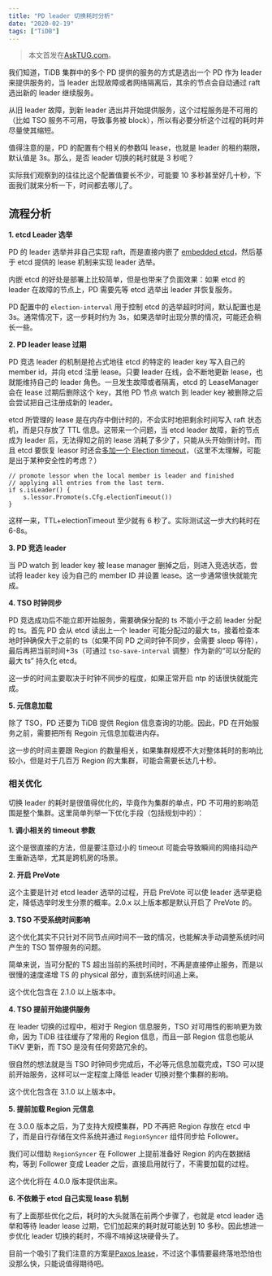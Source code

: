 ```yaml
---
title: "PD leader 切换耗时分析"
date: "2020-02-19"
tags: ["TiDB"]
---
```


> 本文首发在[AskTUG.com](https://asktug.com/t/topic/2767)。

我们知道，TiDB 集群中的多个 PD 提供的服务的方式是选出一个 PD 作为 leader 来提供服务的，当 leader 出现故障或者网络隔离后，其余的节点会自动通过 raft 选出新的 leader 继续服务。

从旧 leader 故障，到新 leader 选出并开始提供服务，这个过程服务是不可用的（比如 TSO 服务不可用，导致事务被 block），所以有必要分析这个过程的耗时并尽量使其缩短。

值得注意的是，PD 的配置有个相关的参数叫 lease，也就是 leader 的租约期限，默认值是 3s。那么，是否 leader 切换的耗时就是 3 秒呢？

实际我们观察到的往往比这个配置值要长不少，可能要 10 多秒甚至好几十秒，下面我们就来分析一下，时间都去哪儿了。

## 流程分析

**1. etcd Leader 选举**

PD 的 leader 选举并非自己实现 raft，而是直接内嵌了 [embedded etcd](https://github.com/etcd-io/etcd/tree/master/embed)，然后基于 etcd 提供的 lease 机制来实现 leader 选举。

内嵌 etcd 的好处是部署上比较简单，但是也带来了负面效果：如果 etcd 的 leader 在故障的节点上，PD 需要先等 etcd 选举出 leader 并恢复服务。

PD 配置中的 `election-interval` 用于控制 etcd 的选举超时时间，默认配置也是 3s。通常情况下，这一步耗时约为 3s，如果选举时出现分票的情况，可能还会稍长一些。

**2. PD leader lease 过期**

PD 竞选 leader 的机制是抢占式地往 etcd 的特定的 leader key 写入自己的 member id，并向 etcd 注册 lease。只要 leader 在线，会不断地更新 lease，也就能维持自己的 leader 角色。一旦发生故障或者隔离，etcd 的 LeaseManager 会在 lease 过期后删除这个 key，其他 PD 节点 watch 到 leader key 被删除之后会尝试把自己注册成新的 leader。

etcd 所管理的 lease 是在内存中倒计时的，不会实时地把剩余时间写入 raft 状态机，而是只存放了 TTL 信息。这带来一个问题，当 etcd leader 故障，新的节点成为 leader 后，无法得知之前的 lease 消耗了多少了，只能从头开始倒计时。而且 etcd 要恢复 leasor 时还会[多加一个 Election timeout](https://github.com/etcd-io/etcd/blob/d6a3c995cf86b479cb5a44b48d000feb33e3d8f8/etcdserver/server.go#L1976-L1980)，（这里不太理解，可能是出于某种安全性的考虑？）

```
// promote lessor when the local member is leader and finished
// applying all entries from the last term.
if s.isLeader() {
    s.lessor.Promote(s.Cfg.electionTimeout())
}
```

这样一来，TTL+electionTimeout 至少就有 6 秒了。实际测试这一步大约耗时在 6-8s。

**3. PD 竞选 leader**

当 PD watch 到 leader key 被 lease manager 删掉之后，则进入竞选状态，尝试将 leader key 设为自己的 member ID 并设置 lease。这一步通常很快就能完成。

**4. TSO 时钟同步**

PD 竞选成功后不能立即开始服务，需要确保分配的 ts 不能小于之前 leader 分配的 ts。首先 PD 会从 etcd 读出上一个 leader 可能分配过的最大 ts，接着检查本地时钟确保大于之前的 ts（如果不同 PD 之间时钟不同步，会需要 sleep 等待），最后再把当前时间+3s（可通过 `tso-save-interval` 调整）作为新的“可以分配的最大 ts” 持久化 etcd。

这一步的时间主要取决于时钟不同步的程度，如果正常开启 ntp 的话很快就能完成。

**5. 元信息加载**

除了 TSO，PD 还要为 TiDB 提供 Region 信息查询的功能。因此，PD 在开始服务之前，需要把所有 Regoin 元信息加载进内存。

这一步的时间主要跟 Region 的数量相关，如果集群规模不大对整体耗时的影响比较小，但是对于几百万 Region 的大集群，可能会需要长达几十秒。

### 相关优化

切换 leader 的耗时是很值得优化的，毕竟作为集群的单点，PD 不可用的影响范围是整个集群。这里简单列举一下优化手段（包括规划中的）：

**1. 调小相关的 timeout 参数**

这个是很直接的方法，但是要注意过小的 timeout 可能会导致瞬间的网络抖动产生重新选举，尤其是跨机房的场景。

**2. 开启 PreVote**

这个主要是针对 etcd leader 选举的过程，开启 PreVote 可以使 leader 选举更稳定，降低选举时发生分票的概率。2.0.x 以上版本都是默认开启了 PreVote 的。

**3. TSO 不受系统时间影响**

这个优化其实不只针对不同节点间时间不一致的情况，也能解决手动调整系统时间产生的 TSO 暂停服务的问题。

简单来说，当可分配的 TS 超出当前的系统时间时，不再是直接停止服务，而是以很慢的速度递增 TS 的 physical 部分，直到系统时间追上来。

这个优化包含在 2.1.0 以上版本中。

**4. TSO 提前开始提供服务**

在 leader 切换的过程中，相对于 Region 信息服务，TSO 对可用性的影响更为致命，因为 TiDB 往往缓存了常用的 Region 信息，而且一部 Region 信息也能从 TiKV 更新，而 TSO 是没有任何旁路冗余的。

很自然的想法就是当 TSO 时钟同步完成后，不必等元信息加载完成，TSO 可以提前开始服务，这样可以一定程度上降低 leader 切换对整个集群的影响。

这个优化包含在 3.1.0 以上版本中。

**5. 提前加载 Region 元信息**

在 3.0.0 版本之后，为了支持大规模集群，PD 不再把 Region 存放在 etcd 中了，而是自行存储在文件系统并通过 `RegionSyncer` 组件同步给 Follower。

我们可以借助 `RegionSyncer` 在 Follower 上提前准备好 Region 的内在数据结构，等到 Follower 变成 Leader 之后，直接启用就行了，不需要加载的过程。

这个优化将在 4.0.0 版本提供出来。

**6. 不依赖于 etcd 自己实现 lease 机制**

有了上面那些优化之后，耗时的大头就落在前两个步骤了，也就是 etcd leader 选举和等待 leader lease 过期，它们加起来的耗时就可能达到 10 多秒。因此想进一步优化 leader 切换的耗时，不得不啃掉这块硬骨头了。

目前一个吸引了我们注意的方案是[Paxos lease](https://arxiv.org/pdf/1209.4187.pdf)，不过这个事情要最终落地恐怕也没那么快，只能说值得期待吧。

